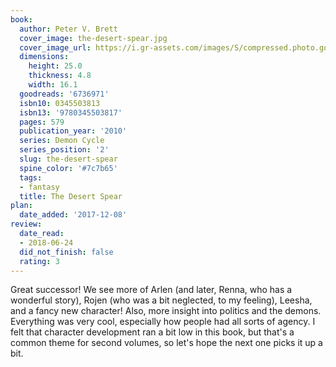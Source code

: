 ```yaml
---
book:
  author: Peter V. Brett
  cover_image: the-desert-spear.jpg
  cover_image_url: https://i.gr-assets.com/images/S/compressed.photo.goodreads.com/books/1388219761l/6736971.jpg
  dimensions:
    height: 25.0
    thickness: 4.8
    width: 16.1
  goodreads: '6736971'
  isbn10: 0345503813
  isbn13: '9780345503817'
  pages: 579
  publication_year: '2010'
  series: Demon Cycle
  series_position: '2'
  slug: the-desert-spear
  spine_color: '#7c7b65'
  tags:
  - fantasy
  title: The Desert Spear
plan:
  date_added: '2017-12-08'
review:
  date_read:
  - 2018-06-24
  did_not_finish: false
  rating: 3
---
```


Great successor! We see more of Arlen (and later, Renna, who has a wonderful story), Rojen (who was a bit neglected, to my feeling), Leesha, and a fancy new character! Also, more insight into politics and the demons. Everything was very cool, especially how people had all sorts of agency. I felt that character development ran a bit low in this book, but that's a common theme for second volumes, so let's hope the next one picks it up a bit.
